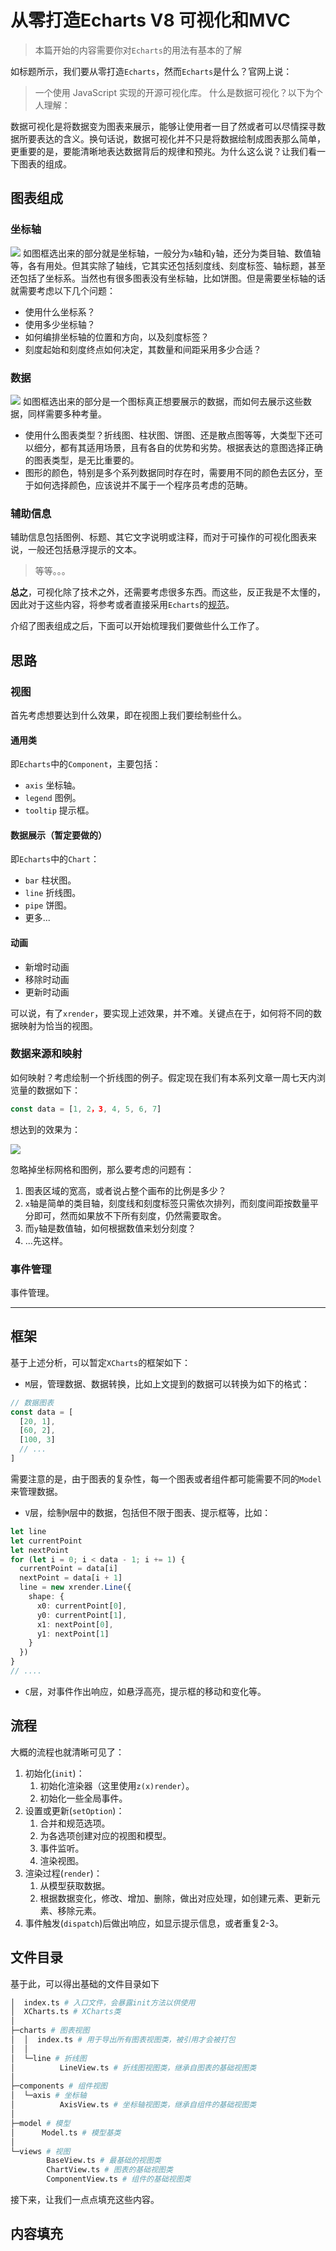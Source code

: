 # 从零打造Echarts V8 可视化和MVC
> 本篇开始的内容需要你对`Echarts`的用法有基本的了解

如标题所示，我们要从零打造`Echarts`，然而`Echarts`是什么？官网上说：
> 一个使用 JavaScript 实现的开源可视化库。
什么是数据可视化？以下为个人理解：

数据可视化是将数据变为图表来展示，能够让使用者一目了然或者可以尽情探寻数据所要表达的含义。换句话说，数据可视化并不只是将数据绘制成图表那么简单，更重要的是，要能清晰地表达数据背后的规律和预兆。为什么这么说？让我们看一下图表的组成。
## 图表组成
### 坐标轴
![](images/v8/chart-axis.png)
如图框选出来的部分就是坐标轴，一般分为`x`轴和`y`轴，还分为类目轴、数值轴等，各有用处。但其实除了轴线，它其实还包括刻度线、刻度标签、轴标题，甚至还包括了坐标系。当然也有很多图表没有坐标轴，比如饼图。但是需要坐标轴的话就需要考虑以下几个问题：
- 使用什么坐标系？
- 使用多少坐标轴？
- 如何编排坐标轴的位置和方向，以及刻度标签？
- 刻度起始和刻度终点如何决定，其数量和间距采用多少合适？
### 数据
![](images/v8/chart-data.png)
如图框选出来的部分是一个图标真正想要展示的数据，而如何去展示这些数据，同样需要多种考量。

- 使用什么图表类型？折线图、柱状图、饼图、还是散点图等等，大类型下还可以细分，都有其适用场景，且有各自的优势和劣势。根据表达的意图选择正确的图表类型，是无比重要的。
- 图形的颜色，特别是多个系列数据同时存在时，需要用不同的颜色去区分，至于如何选择颜色，应该说并不属于一个程序员考虑的范畴。

### 辅助信息
辅助信息包括图例、标题、其它文字说明或注释，而对于可操作的可视化图表来说，一般还包括悬浮提示的文本。

> 等等。。。

**总之**，可视化除了技术之外，还需要考虑很多东西。而这些，反正我是不太懂的，因此对于这些内容，将参考或者直接采用`Echarts`的[规范](https://vis.baidu.com/chartcolor/basis/)。

介绍了图表组成之后，下面可以开始梳理我们要做些什么工作了。
## 思路
### 视图
首先考虑想要达到什么效果，即在视图上我们要绘制些什么。
#### 通用类
即`Echarts`中的`Component`，主要包括：
- `axis` 坐标轴。
- `legend` 图例。
- `tooltip`  提示框。
#### 数据展示（暂定要做的）
即`Echarts`中的`Chart`：
- `bar` 柱状图。
- `line` 折线图。
- `pipe` 饼图。
- 更多...
#### 动画
- 新增时动画
- 移除时动画
- 更新时动画

可以说，有了`xrender`，要实现上述效果，并不难。关键点在于，如何将不同的数据映射为恰当的视图。
### 数据来源和映射
如何映射？考虑绘制一个折线图的例子。假定现在我们有本系列文章一周七天内浏览量的数据如下：
```typescript
const data = [1, 2，3, 4, 5, 6, 7]
```
想达到的效果为：

![](images/v8/chart-demo.png)

忽略掉坐标网格和图例，那么要考虑的问题有：
1. 图表区域的宽高，或者说占整个画布的比例是多少？
2. `x`轴是简单的类目轴，刻度线和刻度标签只需依次排列，而刻度间距按数量平分即可，然而如果放不下所有刻度，仍然需要取舍。
3. 而`y`轴是数值轴，如何根据数值来划分刻度？
4. ...先这样。
### 事件管理
事件管理。

---
## 框架
基于上述分析，可以暂定`XCharts`的框架如下：
- `M`层，管理数据、数据转换，比如上文提到的数据可以转换为如下的格式：
```typescript
// 数据图表
const data = [
  [20, 1],
  [60, 2],
  [100, 3]
  // ...
]
```
需要注意的是，由于图表的复杂性，每一个图表或者组件都可能需要不同的`Model`来管理数据。
- `V`层，绘制`M`层中的数据，包括但不限于图表、提示框等，比如：
```typescript
let line
let currentPoint
let nextPoint
for (let i = 0; i < data - 1; i += 1) {
  currentPoint = data[i]
  nextPoint = data[i + 1]
  line = new xrender.Line({
    shape: {
      x0: currentPoint[0],
      y0: currentPoint[1],
      x1: nextPoint[0],
      y1: nextPoint[1]
    }
  })
}
// ....
```
- `C`层，对事件作出响应，如悬浮高亮，提示框的移动和变化等。
## 流程
大概的流程也就清晰可见了：

1. 初始化(`init`)：
   1. 初始化渲染器（这里使用`z(x)render`）。
   2. 初始化一些全局事件。
2. 设置或更新(`setOption`)：
   1. 合并和规范选项。
   2. 为各选项创建对应的视图和模型。
   3. 事件监听。
   4. 渲染视图。
3. 渲染过程(`render`)：
   1. 从模型获取数据。
   2. 根据数据变化，修改、增加、删除，做出对应处理，如创建元素、更新元素、移除元素。
4. 事件触发(`dispatch`)后做出响应，如显示提示信息，或者重复2-3。
## 文件目录
基于此，可以得出基础的文件目录如下
```sh
│  index.ts # 入口文件，会暴露init方法以供使用
│  XCharts.ts # XCharts类
│
├─charts # 图表视图
│  │  index.ts # 用于导出所有图表视图类，被引用才会被打包
│  │
│  └─line # 折线图
│          LineView.ts # 折线图视图类，继承自图表的基础视图类
│
├─components # 组件视图
│  └─axis # 坐标轴
│          AxisView.ts # 坐标轴视图类，继承自组件的基础视图类
│
├─model # 模型
│      Model.ts # 模型基类
│
└─views # 视图
        BaseView.ts # 最基础的视图类
        ChartView.ts # 图表的基础视图类
        ComponentView.ts # 组件的基础视图类
```
接下来，让我们一点点填充这些内容。
## 内容填充